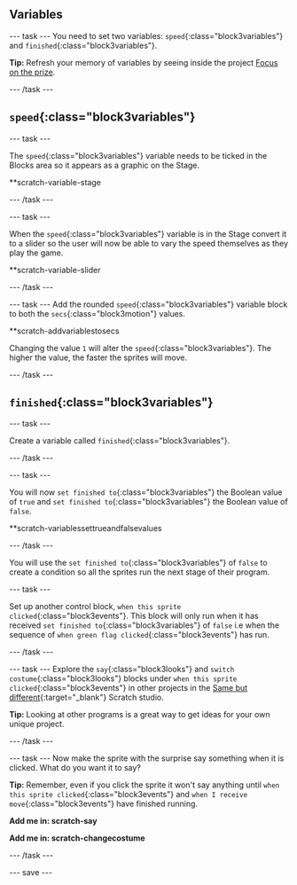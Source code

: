 ## Variables

--- task ---
You need to set two variables: `speed`{:class="block3variables"} and `finished`{:class="block3variables"}.

**Tip:** Refresh your memory of variables by seeing inside the project [Focus on the prize](https://learning-admin.raspberrypi.org/en/projects/focus-on-the-prize).

--- /task ---

## `speed`{:class="block3variables"}
--- task ---

The `speed`{:class="block3variables"} variable needs to be ticked in the Blocks area so it appears as a graphic on the Stage. 

**scratch-variable-stage

--- /task ---

--- task ---

When the `speed`{:class="block3variables"} variable is in the Stage convert it to a slider so the user will now be able to vary the speed themselves as they play the game.

**scratch-variable-slider

--- /task ---

--- task ---
Add the rounded `speed`{:class="block3variables"} variable block to both the `secs`{:class="block3motion"} values.

**scratch-addvariablestosecs

Changing the value `1` will alter the `speed`{:class="block3variables"}. The higher the value, the faster the sprites will move.

--- /task ---

## `finished`{:class="block3variables"}

--- task ---

Create a variable called `finished`{:class="block3variables"}.

--- /task ---

--- task ---

You will now `set finished to`{:class="block3variables"} the Boolean value of `true` and `set finished to`{:class="block3variables"} the Boolean value of `false`. 

**scratch-variablessettrueandfalsevalues

--- /task ---

You will use the `set finished to`{:class="block3variables"} of `false` to create a condition so all the sprites run the next stage of their program.

--- task ---

Set up another control block, `when this sprite clicked`{:class="block3events"}. This block will only run when it has received `set finished to`{:class="block3variables"} of `false` i.e when the sequence of `when green flag clicked`{:class="block3events"} has run. 

--- /task ---

--- task ---
Explore the `say`{:class="block3looks"} and `switch costume`{:class="block3looks"} blocks under `when this sprite clicked`{:class="block3events"} in other projects in the [Same but different](https://scratch.mit.edu/studios/27154226){:target="_blank"} Scratch studio.

**Tip:** Looking at other programs is a great way to get ideas for your own unique project.

--- /task ---

--- task ---
Now  make the sprite with the surprise say something when it is clicked. What do you want it to say? 

**Tip:** Remember, even if you click the sprite it won't say anything until `when this sprite clicked`{:class="block3events"} and `when I receive move`{:class="block3events"} have finished running.

**Add me in: scratch-say**

**Add me in: scratch-changecostume**

--- /task ---

--- save ---
